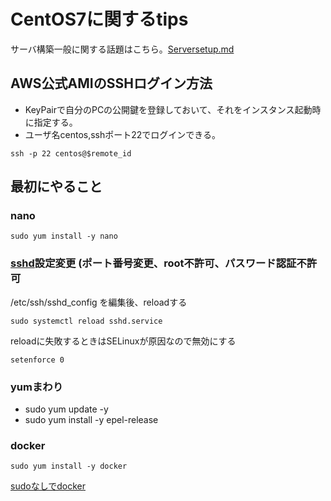 # CentOS7に関するtips

サーバ構築一般に関する話題はこちら。[Serversetup.md](/Serversetup.md) 

## AWS公式AMIのSSHログイン方法

* KeyPairで自分のPCの公開鍵を登録しておいて、それをインスタンス起動時に指定する。
* ユーザ名centos,sshポート22でログインできる。
``` 
ssh -p 22 centos@$remote_id
```

## 最初にやること

### nano

```
sudo yum install -y nano
```


### [sshd](/sshd)設定変更 (ポート番号変更、root不許可、パスワード認証不許可
/etc/ssh/sshd_config を編集後、reloadする
```
sudo systemctl reload sshd.service
```
reloadに失敗するときはSELinuxが原因なので無効にする

```
setenforce 0
```
### yumまわり

* sudo yum update -y
* sudo yum install -y epel-release

### docker
```
sudo yum install -y docker
```

[sudoなしでdocker](/Docker.md#sudo-%E3%81%AA%E3%81%97%E3%81%A7docker%E3%82%B3%E3%83%9E%E3%83%B3%E3%83%89%E3%82%92%E5%8F%A9%E3%81%91%E3%82%8B%E3%82%88%E3%81%86%E3%81%AB%E3%81%99%E3%82%8B)
